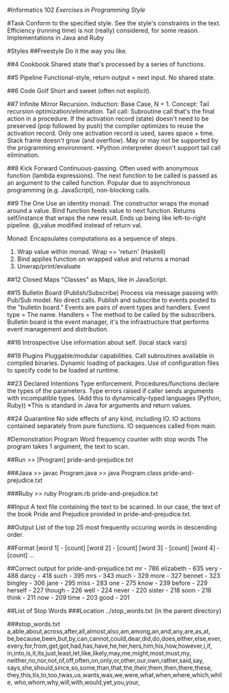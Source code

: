 #Informatics 102
*Exercises in Programming Style*

#Task
Conform to the specified style. See the style's constraints in the text.
Efficiency (running time) is not (really) considered, for some reason.
Implementations in Java and Ruby

#Styles
##Freestyle
Do it the way you like.

##4 Cookbook
Shared state that's processed by a series of functions.
	
##5 Pipeline
Functional-style, return output = next input. No shared state.

##6 Code Golf
Short and sweet (often not explicit).
	
##7 Infinite Mirror
Recursion. Induction: Base Case, N + 1.
Concept: Tail recursion optimization/elimination.
Tail call: Subroutine call that's the final action in a procedure.
If the activation record (state) doesn't need to be preserved (pop followed by push)
the compiler optimizes to reuse the activation record.
Only one activation record is used, saves space + time.
Stack frame doesn't grow (and overflow).
May or may not be supported by the programming environment.
*Python imterpreter doesn't support tail call elimination.
	
##8 Kick Forward
Continuous-passing. Often used with anonymous function (lambda expressions).
The next function to be called is passed as an argument to the called function.
Popular due to asynchronous programming (e.g. JavaScript), non-blocking calls.

##9 The One
Use an identity monad.
The constructor wraps the monad around a value.
Bind function feeds value to next function.
Returns self/instance that wraps the new result.
Ends up being like left-to-right pipeline.
@_value modified instead of return val.
	
Monad: Encapsulates computations as a sequence of steps.

1. Wrap value within monad. Wrap == 'return' (Haskell)
2. Bind applies function on wrapped value and returns a monad
3. Unwrap/print/evaluate
	
##12 Closed Maps
"Classes" as Maps, like in JavaScript.

##15 Bulletin Board (Publish/Subscribe)
Process via message passing with Pub/Sub model. No direct calls.
Publish and subscribe to events posted to the "bulletin board."
Events are pairs of event types and handlers.
Event type 	= The name.
Handlers 	= The method to be called by the subscribers.
Bulletin board is the event manager, it's the infrastructure that
performs event management and distribution.

##16 Introspective
Use information about self.
(local stack vars)
	
##19 Plugins
Pluggable/modular capabilities.
Call subroutines available in compiled binaries.
Dynamic loading of packages.
Use of configuration files to specify code to be
loaded at runtime.

##23 Declared Intentions
Type enforcement.
Procedures/functions declare the types of the parameters.
Type errors raised if caller sends arguments with incompatible types.
(Add this to dynamically-typed languages (Python, Ruby))
*This is standard in Java for arguments and return values.
	
##24 Quarantine
No side effects of any kind, including IO.
IO actions contained separately from pure functions.
IO sequences called from main.

#Demonstration Program
Word frequency counter with stop words
The program takes 1 argument, the text to scan.

##Run
	>> [Program] pride-and-prejudice.txt

###Java
	>> javac Program.java
	>> java  Program.class pride-and-prejudice.txt

###Ruby
	>> ruby Program.rb pride-and-prejudice.txt


##Input
A text file containing the text to be scanned.
In our case, the text of the book Pride and Prejudice
provided in pride-and-prejudice.txt.

##Output
List of the top 25 most frequently occuring words in descending order.

##Format
	[word 1] - [count]
	[word 2] - [count]
	[word 3] - [count]
	[word 4] - [count]
	...

##Correct output for pride-and-prejudice.txt
	mr - 786
	elizabeth - 635
	very - 488
	darcy - 418
	such - 395
	mrs - 343
	much - 329
	more - 327
	bennet - 323
	bingley - 306
	jane - 295
	miss - 283
	one - 275
	know - 239
	before - 229
	herself - 227
	though - 226
	well - 224
	never - 220
	sister - 218
	soon - 216
	think - 211
	now - 209
	time - 203
	good - 201

##List of Stop Words
###Location
	../stop_words.txt  (in the parent directory)
	
###stop_words.txt
	a,able,about,across,after,all,almost,also,am,among,an,and,any,are,as,at,
	be,because,been,but,by,can,cannot,could,dear,did,do,does,either,else,ever,
	every,for,from,get,got,had,has,have,he,her,hers,him,his,how,however,i,if,
	in,into,is,it,its,just,least,let,like,likely,may,me,might,most,must,my,
	neither,no,nor,not,of,off,often,on,only,or,other,our,own,rather,said,say,
	says,she,should,since,so,some,than,that,the,their,them,then,there,these,
	they,this,tis,to,too,twas,us,wants,was,we,were,what,when,where,which,while,
	who,whom,why,will,with,would,yet,you,your,



